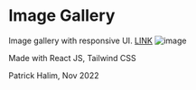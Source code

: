 # Image Gallery

Image gallery with responsive UI. [LINK](https://main--timely-medovik-b279fe.netlify.app/)
![image](https://user-images.githubusercontent.com/90876112/202959464-6742d3a9-7968-417c-8b6a-bbbaec6527c5.png)

Made with React JS, Tailwind CSS

Patrick Halim, Nov 2022

